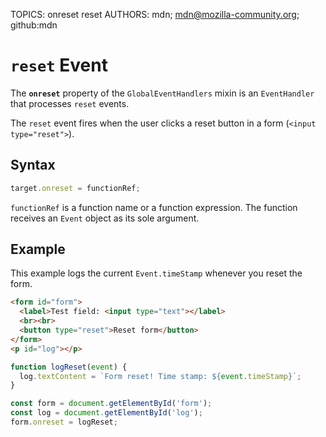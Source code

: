 TOPICS: onreset
        reset
AUTHORS: mdn; mdn@mozilla-community.org; github:mdn

# `reset` Event

The **`onreset`** property of the `GlobalEventHandlers` mixin is an `EventHandler` that processes
`reset` events.

The `reset` event fires when the user clicks a reset button in a form (`<input type="reset">`).

## Syntax

```javascript
target.onreset = functionRef;
```

`functionRef` is a function name or a function expression. The function receives an `Event` object
as its sole argument.

## Example

This example logs the current `Event.timeStamp` whenever you reset the form.

```html
<form id="form">
  <label>Test field: <input type="text"></label>
  <br><br>
  <button type="reset">Reset form</button>
</form>
<p id="log"></p>
```

```javascript
function logReset(event) {
  log.textContent = `Form reset! Time stamp: ${event.timeStamp}`;
}

const form = document.getElementById('form');
const log = document.getElementById('log');
form.onreset = logReset;
```
